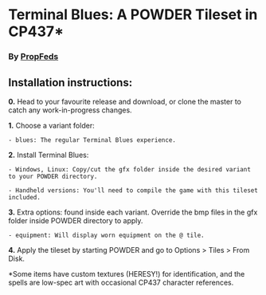 # Terminal Blues: A POWDER Tileset in CP437*
### By [PropFeds](https://deviantart.com/propfeds)

## Installation instructions:
**0.** Head to your favourite release and download, or clone the master to catch any work-in-progress changes.

**1.** Choose a variant folder:

    - blues: The regular Terminal Blues experience.

**2.** Install Terminal Blues:

    - Windows, Linux: Copy/cut the gfx folder inside the desired variant to your POWDER directory.
    
    - Handheld versions: You'll need to compile the game with this tileset included.

**3.** Extra options: found inside each variant. Override the bmp files in the gfx folder inside POWDER directory to apply.

    - equipment: Will display worn equipment on the @ tile.

**4.** Apply the tileset by starting POWDER and go to Options > Tiles > From Disk.

*Some items have custom textures (HERESY!) for identification, and the spells are low-spec art with occasional CP437 character references.